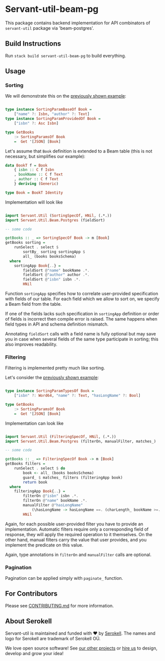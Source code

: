 # Servant-util-beam-pg

This package contains backend implementation for API combinators of `servant-util` package via 'beam-postgres'.

## Build Instructions

Run `stack build servant-util-beam-pg` to build everything.

## Usage

### Sorting

We will demonstrate this on the [previously shown example](/servant-util/README.md#sorting):

```haskell

type instance SortingParamBaseOf Book =
    ["name" ?: Isbn, "author" ?: Text]
type instance SortingParamProvidedOf Book =
    ["isbn" ?: Asc Isbn]

type GetBooks
    :> SortingParamsOf Book
    =  Get '[JSON] [Book]

```

Let's assume that `Book` definition is extended to a Beam table (this is not necessary,
but simplifies our example):

```haskell
data BookT f = Book
    { isbn :: C f Isbn
    , bookName :: C f Text
    , author :: C f Text
    } deriving (Generic)

type Book = BookT Identity
```

Implementation will look like

```haskell

import Servant.Util (SortingSpecOf, HNil, (.*.))
import Servant.Util.Beam.Postgres (fieldSort)

-- some code

getBooks :: _ => SortingSpecOf Book -> m [Book]
getBooks sorting =
    runSelect . select $
        sortBy_ sorting sortingApp $
        all_ (books booksSchema)
  where
    sortingApp Book{..} =
        fieldSort @"name" bookName .*.
        fieldSort @"author" author .*.
        fieldSort @"isbn" isbn .*.
        HNil

```

Function `sortingApp` specifies how to correlate user-provided specification with fields
of our table. For each field which we allow to sort on, we specify a Beam field from the
table.

If one of the fields lacks such specification in `sortingApp` definition or order of
fields is incorrect then compile error is raised. The same happens when field types in API
and schema definition mismatch.

Annotating `fieldSort` calls with a field name is fully optional but may save you in case
when several fields of the same type participate in sorting; this also improves readability.

### Filtering

Filtering is implemented pretty much like sorting.

Let's consider the [previously shown example](/servant-util/README.md#filtering):

```haskell

type instance SortingParamTypesOf Book =
    ["isbn" ?: Word64, "name" ?: Text, "hasLongName" ?: Bool]

type GetBooks
    :> SortingParamsOf Book
    =  Get '[JSON] [Book]

```

Implementation can look like

```haskell

import Servant.Util (FilteringSpecOf, HNil, (.*.))
import Servant.Util.Beam.Postgres (filterOn, manualFilter, matches_)

-- some code

getBooks :: _ => FilteringSpecOf Book -> m [Book]
getBooks filters =
    runSelect . select $ do
        book <- all_ (books booksSchema)
        guard_ $ matches_ filters (filteringApp book)
        return book
  where
    filteringApp Book{..} =
        filterOn @"isbn" isbn .*.
        filterOn @"name" bookName .*.
        manualFilter @"hasLongName"
            (\hasLongName -> hasLongName ==. (charLength_ bookName >=. 10)) .*.
        HNil

```

Again, for each possible user-provided filter you have to provide an implementation.
Automatic filters require only a corresponding field of response, they will apply the required
operation to it themselves. On the other hand, manual filters carry the value that
user provides, and you implement the predicate on this value.

Again, type annotations in `filterOn` and `manualFilter` calls are optional.

### Pagination

Pagination can be applied simply with `paginate_` function.

## For Contributors

Please see [CONTRIBUTING.md](/.github/CONTRIBUTING.md) for more information.

## About Serokell

Servant-util is maintained and funded with :heart: by [Serokell](https://serokell.io/). The names and logo for Serokell are trademark of Serokell OÜ.

We love open source software! See [our other projects](https://serokell.io/community?utm_source=github) or [hire us](https://serokell.io/hire-us?utm_source=github) to design, develop and grow your idea!
